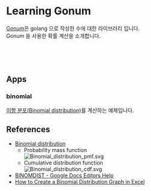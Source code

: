 # Learning Gonum  

[Gonum](https://github.com/gonum/gonum)은 golang 으로 작성한 수에 대한 라이브러리 입니다.  
Gonum 을 사용한 확률 계산을 소개합니다.  

<br/><br/><br/>

## Apps  

### binomial  

[이항 분포(Binomial distribution)](https://en.wikipedia.org/wiki/Binomial_distribution)를 계산하는 예제입니다.  


## References  
* [Binomial distribution](https://en.wikipedia.org/wiki/Binomial_distribution)  
  * Probability mass function  
    ![Binomial_distribution_pmf.svg](https://upload.wikimedia.org/wikipedia/commons/thumb/7/75/Binomial_distribution_pmf.svg/450px-Binomial_distribution_pmf.svg.png)  
  * Cumulative distribution function  
    ![Binomial_distribution_cdf.svg](https://upload.wikimedia.org/wikipedia/commons/thumb/5/55/Binomial_distribution_cdf.svg/450px-Binomial_distribution_cdf.svg.png)  
* [BINOMDIST - Google Docs Editors Help](https://support.google.com/docs/answer/3093987?hl=en)  
* [How to Create a Binomial Distribution Graph in Excel](https://www.statology.org/binomial-distribution-graph-excel/)  

